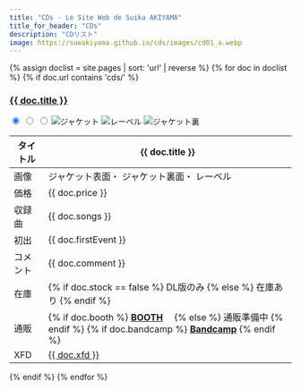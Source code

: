 ```yaml
---
title: "CDs - Le Site Web de Suika AKIYAMA"
title_for_header: "CDs"
description: "CDリスト"
image: https://sueakiyama.github.io/cds/images/cd01_a.webp
---
```

<div>
{% assign doclist = site.pages | sort: 'url' | reverse %}
  {% for doc in doclist %}
    {% if doc.url contains 'cds/' %}
      <style>
        @media screen and (min-width:450px){
          #{{ doc.name | remove: '.md' }}_jacket_b:checked ~ img.cds-first-image {
            width:0%;
            transition: all 1s;
            position: absolute;
          }
          #{{ doc.name | remove: '.md' }}_jacket_c:checked ~ img.cds-first-image {
            width:0%;
            transition: all 1s;
            position: absolute;
          }
          #{{ doc.name | remove: '.md' }}_jacket_c:checked ~ .cds-third-image {
            width:0%;
            transition: all 1s;
            position: absolute;
            transition-delay: 0.5s;
          }
          #{{ doc.name | remove: '.md' }}_jacket_c:checked ~ .cds-second-image {
            transform: rotate(720deg);
            transition: all 1.5s;
            transition-delay: 1s;
          }
        }
        @media screen and (max-width:450px){
          #{{ doc.name | remove: '.md' }}_jacket_b:checked ~ img.cds-first-image {
            opacity: 0;
            transition: all 1s;
            position: absolute;
          }
          #{{ doc.name | remove: '.md' }}_jacket_c:checked ~ img.cds-first-image {
            opacity: 0;
            transition: all 1s;
            position: absolute;
          }
          #{{ doc.name | remove: '.md' }}_jacket_c:checked ~ .cds-third-image {
            opacity: 0;
            transition: all 1s;
            position: absolute;
            transition-delay: 0.5s;
          }
          #{{ doc.name | remove: '.md' }}_jacket_c:checked ~ .cds-second-image {
            transform: rotate(720deg);
            transition: all 1.5s;
            transition-delay: 1s;
          }
        }
      </style>
      <a href="{{ doc.url | remove: '.html' }}"><h3 id="{{ doc.title }}">{{ doc.title }}</h3></a>
      <div class="song-block">
        <div class="cds-float-left">
          <input type="radio" name="{{ doc.name | remove: '.md' }}_select" id="{{ doc.name | remove: '.md' }}_jacket_a" class="non" checked>
          <input type="radio" name="{{ doc.name | remove: '.md' }}_select" id="{{ doc.name | remove: '.md' }}_jacket_b" class="non">
          <input type="radio" name="{{ doc.name | remove: '.md' }}_select" id="{{ doc.name | remove: '.md' }}_jacket_c" class="non">
          <img src="https://sueakiyama.github.io/cds/images/{{ doc.name | remove: '.md' }}_a.webp" alt="ジャケット" class="cds-first-image cds-images">
          <img src="https://sueakiyama.github.io/cds/images/{{ doc.name | remove: '.md' }}_c.webp" alt="レーベル" class="cds-second-image cds-images">
          <img src="https://sueakiyama.github.io/cds/images/{{ doc.name | remove: '.md' }}_b.webp" alt="ジャケット裏" class="cds-third-image cds-images">
        </div>
        <table class="cds-float-right">
          <thead>
            <tr>
              <th>タイトル</th>
              <th>{{ doc.title }}</th>
            </tr>
          </thead>
          <tbody>
            <tr>
              <td>画像</td>
              <td>
                <label for="{{ doc.name | remove: '.md' }}_jacket_a"><a>ジャケット表面</a></label>・
                <label for="{{ doc.name | remove: '.md' }}_jacket_b"><a>ジャケット裏面</a></label>・
                <label for="{{ doc.name | remove: '.md' }}_jacket_c"><a>レーベル</a></label>
              </td>
            </tr>
            <tr>
              <td>価格</td>
              <td>{{ doc.price }}</td>
            </tr>
            <tr>
              <td>収録曲</td>
              <td>{{ doc.songs }}</td>
            </tr>
            <tr>
              <td>初出</td>
              <td>{{ doc.firstEvent }}</td>
            </tr>
            <tr>
              <td>コメント</td>
              <td>{{ doc.comment }}</td>
            </tr>
            <tr>
              <td>在庫</td>
              <td>
                {% if doc.stock == false %}
                DL版のみ
                {% else %}
                在庫あり
                {% endif %}
              </td>
            </tr>
            <tr>
              <td>通販</td>
              <td>
                {% if doc.booth %}
                <a href="https://sueakiyama.ooth.pm/items/{{% doc.booth %}}" target="_blank"><b>BOOTH</b></a>　
                {% else %}
                通販準備中
                {% endif %}
                {% if doc.bandcamp %}
                <a href="{{% doc.bandcamp %}}" target="_blank"><b>Bandcamp</b></a>
                {% endif %}
              </td>
            </tr>
            <tr>
              <td>XFD</td>
              <td><a href="https://nico.ms/{{ doc.xfd }}" target="_blank">{{ doc.xfd }}</a></td>
            </tr>
          </tbody>
        </table>
      </div>
    {% endif %}
  {% endfor %}
</div>
